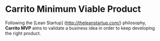 # Carrito Minimum Viable Product

Following the [Lean Startup] (http://theleanstartup.com/) philosophy, **Carrito MVP** aims to validate a business idea in order to keep developing the right product.
